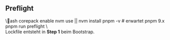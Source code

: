 ## Preflight

\\\ash
corepack enable
nvm use || nvm install
pnpm -v # erwartet pnpm 9.x
pnpm run preflight
\\\
Lockfile entsteht in **Step 1** beim Bootstrap.
